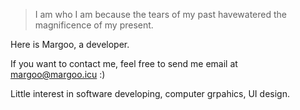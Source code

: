 > I am who I am because the tears of 
> my past havewatered the magnificence
> of my present.

Here is Margoo, a developer.

If you want to contact me, feel free to send me email at margoo@margoo.icu :)

Little interest in software developing, computer grpahics, UI design.
